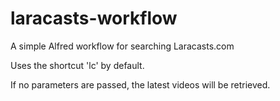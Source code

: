 # laracasts-workflow

A simple Alfred workflow for searching Laracasts.com

Uses the shortcut 'lc' by default.

If no parameters are passed, the latest videos will be retrieved.